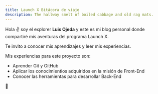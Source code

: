 ```yaml
---
title: Launch X Bitácora de viaje
description: The hallway smelt of boiled cabbage and old rag mats.
---
```


Hola ✌️  soy el explorer **Luis Ojeda** y este es mi blog personal donde compartiré mis aventuras del programa Launch X.

Te invito a conocer mis aprendizajes y leer mis experiencias.

Mis experiencias para este proyecto son:

- Aprender Git y GitHub
- Aplicar los conocimientios adquiridos en la misión de Front-End
- Conocer las herramientas para desarrollar Back-End

🚀

